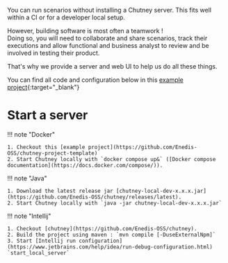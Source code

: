 <!--
  ~ SPDX-FileCopyrightText: 2017-2024 Enedis
  ~
  ~ SPDX-License-Identifier: Apache-2.0
  ~
-->


You can run scenarios without installing a Chutney server. This fits well within a CI or for a developer local setup.

However, building software is most often a teamwork !  
Doing so, you will need to collaborate and share scenarios, track their executions 
and allow functional and business analyst to review and be involved in testing their product.

That's why we provide a server and web UI to help us do all these things.

You can find all code and configuration below in this [example project](https://github.com/Enedis-OSS/chutney-project-template){:target="_blank"}

# Start a server

!!! note "Docker"

    1. Checkout this [example project](https://github.com/Enedis-OSS/chutney-project-template)
    2. Start Chutney locally with `docker compose up&` ([Docker compose documentation](https://docs.docker.com/compose/)).

!!! note "Java"

    1. Download the latest release jar [chutney-local-dev-x.x.x.jar](https://github.com/Enedis-OSS/chutney/releases/latest).
    2. Start Chutney locally with `java -jar chutney-local-dev-x.x.x.jar`

!!! note "Intellij"

    1. Checkout [chutney](https://github.com/Enedis-OSS/chutney).
    2. Build the project using maven : `mvn compile [-DuseExternalNpm]`
    3. Start [Intellij run configuration](https://www.jetbrains.com/help/idea/run-debug-configuration.html) `start_local_server`


